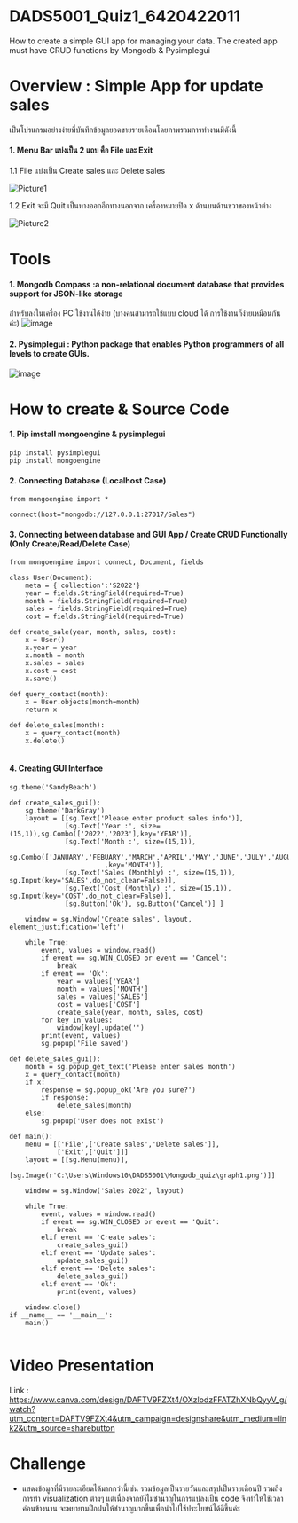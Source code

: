 # DADS5001_Quiz1_6420422011
How to create a simple GUI app for managing your data. The created app must have CRUD functions by Mongodb & Pysimplegui






# Overview : Simple App for update sales
เป็นโปรแกรมอย่างง่ายที่บันทึกข้อมูลยอดขายรายเดือนโดยภาพรวมการทำงานมีดังนี้

#### 1. Menu Bar แบ่งเป็น 2 แถบ คือ File และ Exit
   1.1 File แบ่งเป็น Create sales และ Delete sales
   
   ![Picture1](https://user-images.githubusercontent.com/115800837/204842070-7d4b7af4-f564-4cdf-b8e2-0deac81fb5ce.png)
   
   1.2 Exit จะมี Quit เป็นทางออกอีกทางนอกจาก เครื่องหมายปิด x ด้านบนด้านขวาของหน้าต่าง
   
   ![Picture2](https://user-images.githubusercontent.com/115800837/204842089-14c1da4f-fc2e-48f4-92d0-8a7f3e1adad0.png)


# Tools
#### 1. Mongodb Compass :a non-relational document database that provides support for JSON-like storage
สำหรับลงในเครื่อง PC ใช้งานได้ง่าย (บางคนสามารถใช้แบบ cloud ได้ การใช้งานก็ง่ายเหมือนกันค่ะ)
![image](https://user-images.githubusercontent.com/115800837/204842983-e9896f72-892c-4fcf-9434-1a3577efe64f.png)

#### 2. Pysimplegui : Python package that enables Python programmers of all levels to create GUIs. 
![image](https://user-images.githubusercontent.com/115800837/204843899-25b0c7db-c121-4a91-924a-4041478010a3.png)


# How to create & Source Code
#### 1. Pip imstall mongoengine & pysimplegui
```
pip install pysimplegui
pip install mongoengine

```


#### 2. Connecting Database (Localhost Case) 
```
from mongoengine import *

connect(host="mongodb://127.0.0.1:27017/Sales")

```


#### 3. Connecting between database and GUI App / Create CRUD Functionally (Only Create/Read/Delete Case)
```
from mongoengine import connect, Document, fields

class User(Document):
    meta = {'collection':'S2022'}
    year = fields.StringField(required=True)
    month = fields.StringField(required=True)
    sales = fields.StringField(required=True)
    cost = fields.StringField(required=True)

def create_sale(year, month, sales, cost):
    x = User() 
    x.year = year
    x.month = month
    x.sales = sales
    x.cost = cost
    x.save()

def query_contact(month):
    x = User.objects(month=month)
    return x

def delete_sales(month):
    x = query_contact(month)
    x.delete()
    
```

#### 4. Creating GUI Interface
```
sg.theme('SandyBeach')

def create_sales_gui():
    sg.theme('DarkGray')
    layout = [[sg.Text('Please enter product sales info')],
              [sg.Text('Year :', size=(15,1)),sg.Combo(['2022','2023'],key='YEAR')],
              [sg.Text('Month :', size=(15,1)),
               sg.Combo(['JANUARY','FEBUARY','MARCH','APRIL','MAY','JUNE','JULY','AUGUST','SEPTEMBER','OCTOBER','NOVEMVER','DECEMBER']
                        ,key='MONTH')],
              [sg.Text('Sales (Monthly) :', size=(15,1)), sg.Input(key='SALES',do_not_clear=False)],
              [sg.Text('Cost (Monthly) :', size=(15,1)), sg.Input(key='COST',do_not_clear=False)],
              [sg.Button('Ok'), sg.Button('Cancel')] ]
    
    window = sg.Window('Create sales', layout, element_justification='left')
    
    while True:
        event, values = window.read()
        if event == sg.WIN_CLOSED or event == 'Cancel':
            break
        if event == 'Ok':
            year = values['YEAR']
            month = values['MONTH']
            sales = values['SALES']
            cost = values['COST']
            create_sale(year, month, sales, cost)
        for key in values:
            window[key].update('')
        print(event, values)
        sg.popup('File saved')
                   
def delete_sales_gui():
    month = sg.popup_get_text('Please enter sales month')
    x = query_contact(month)
    if x:
        response = sg.popup_ok('Are you sure?')
        if response:
            delete_sales(month)
    else:
        sg.popup('User does not exist')

def main():
    menu = [['File',['Create sales','Delete sales']],
            ['Exit',['Quit']]]
    layout = [[sg.Menu(menu)],
              [sg.Image(r'C:\Users\Windows10\DADS5001\Mongodb_quiz\graph1.png')]]

    window = sg.Window('Sales 2022', layout)

    while True:
        event, values = window.read()
        if event == sg.WIN_CLOSED or event == 'Quit':
            break
        elif event == 'Create sales':
            create_sales_gui()
        elif event == 'Update sales':
            update_sales_gui()
        elif event == 'Delete sales':
            delete_sales_gui()
        elif event == 'Ok':
            print(event, values)
    
    window.close()
if __name__ == '__main__':
    main()
    
```

# Video Presentation
   Link : https://www.canva.com/design/DAFTV9FZXt4/OXzlodzFFATZhXNbQyyV_g/watch?utm_content=DAFTV9FZXt4&utm_campaign=designshare&utm_medium=link2&utm_source=sharebutton

# Challenge
- แสดงข้อมูลที่มีรายละเอียดได้มากกว่านี้เช่น รวมข้อมูลเป็นรายวันและสรุปเป็นรายเดือนปี รวมถึงการทำ visualization ต่างๆ แต่เนื่องจากยังไม่ชำนาญในการแปลงเป็น code จึงทำให้ใช้เวลาค่อนข้างนาน จะพยายามฝึกฝนให้ชำนาญมากขึ้นเพื่อนำไปใช้ประโยชน์ได้ดีขึ้นค่ะ 
